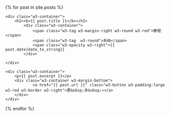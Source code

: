 {% for post in site.posts %}
<div class="w3-card-2 w3-margin w3-white">
	
	<div class="w3-container">
		<h2><b>{{ post.title }}</b></h2>
			<div class="w3-container">
				<span class="w3-tag w3-margin-right w3-round w3-red">教程</span>
				<span class="w3-tag  w3-round">系统</span>
				<span class="w3-opacity w3-right">{{ post.date|date_to_string}}
			</div>
	
	</div>
	
	<div class="w3-container">
		<p>{{ post.excerpt }}</p>
		<div class="w3-container w3-margin-bottom">
				<a href="{{ post.url }}" class="w3-button w3-padding-large w3-red w3-border w3-right">更&nbsp;多&nbsp;»</a>
		</div>
	</div>
</div>
{% endfor %}
